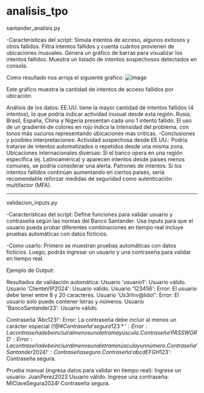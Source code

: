 # analisis_tpo


santander_analisis.py

-Caracteristicas del script:
  Simula intentos de acceso, algunos exitosos y otros fallidos.
  Filtra intentos fallidos y cuenta cuántos provienen de ubicaciones inusuales.
  Genera un gráfico de barras para visualizar los intentos fallidos.
  Muestra un listado de intentos sospechosos detectados en consola.


Como resultado nos arroja el siguiente grafico:
![image](https://github.com/user-attachments/assets/1e3f55b3-39e1-45fa-b37d-6d5d8b54f2c6)


Este gráfico muestra la cantidad de intentos de acceso fallidos por ubicación.

Análisis de los datos:
  EE.UU. tiene la mayor cantidad de intentos fallidos (4 intentos), lo que podría indicar actividad inusual desde esta región.
  Rusia, Brasil, España, China y Nigeria presentan cada uno 1 intento fallido.
  El uso de un gradiente de colores en rojo indica la intensidad del problema, con tonos más oscuros representando ubicaciones más críticas.
-Conclusiones y posibles interpretaciones:
  Actividad sospechosa desde EE.UU.: Podría tratarse de intentos automatizados o repetidos desde una misma zona.
  Ubicaciones internacionales diversas: Si el banco opera en una región específica (ej. Latinoamérica) y aparecen intentos desde países menos comunes, se podría considerar una alerta.
  Patrones de intentos: Si los intentos fallidos continúan aumentando en ciertos países, sería recomendable reforzar medidas de seguridad como autenticación multifactor (MFA).



____________________________________________________


validacion_inputs.py


-Características del script:
  Define funciones para validar usuario y contraseña según las normas del Banco Santander.
  Usa inputs para que el usuario pueda probar diferentes combinaciones en tiempo real
  Incluye pruebas automáticas con datos ficticios.


-Como usarlo:
  Primero se muestran pruebas automáticas con datos ficticios.
  Luego, podrás ingresar un usuario y una contraseña para validar en tiempo real.


Ejemplo de Output:

Resultados de validación automática:
Usuario 'usuario1': Usuario válido.
Usuario 'ClienteVIP2024': Usuario válido.
Usuario '123456': Error: El usuario debe tener entre 8 y 20 caracteres.
Usuario 'Us3rInv@lido!': Error: El usuario solo puede contener letras y números.
Usuario 'BancoSantander23': Usuario válido.

Contraseña 'Abc123!': Error: La contraseña debe incluir al menos un carácter especial (!@#$%^&*...).
Contraseña 'segura123*': Error: La contraseña debe incluir al menos una letra mayúscula.
Contraseña 'PASSWORD': Error: La contraseña debe incluir al menos una letra minúscula y un número.
Contraseña 'Santander2024!': Contraseña segura.
Contraseña 'abcdEFGH123$': Contraseña segura.

Prueba manual (ingresa datos para validar en tiempo real):
Ingrese un usuario: JuanPerez2023
Usuario válido.
Ingrese una contraseña: MiClaveSegura2024!
Contraseña segura.




